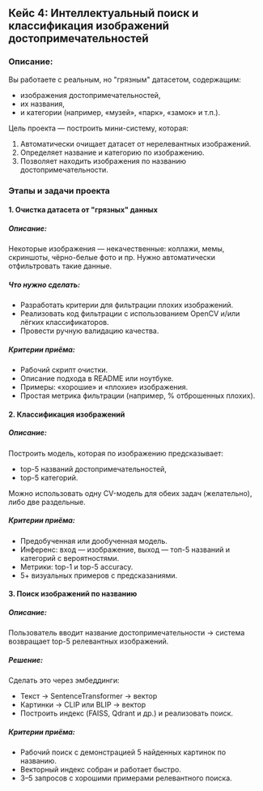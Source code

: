 ## Кейс 4: Интеллектуальный поиск и классификация изображений достопримечательностей

### Описание:

Вы работаете с реальным, но "грязным" датасетом, содержащим:

- изображения достопримечательностей,
- их названия,
- и категории (например, «музей», «парк», «замок» и т.п.).

Цель проекта — построить мини-систему, которая:

1. Автоматически очищает датасет от нерелевантных изображений.
2. Определяет название и категорию по изображению.
3. Позволяет находить изображения по названию достопримечательности.

### Этапы и задачи проекта

#### 1. Очистка датасета от "грязных" данных

##### Описание:
Некоторые изображения — некачественные: коллажи, мемы, скриншоты, чёрно-белые фото и пр. Нужно автоматически отфильтровать такие данные.

##### Что нужно сделать:
- Разработать критерии для фильтрации плохих изображений.
- Реализовать код фильтрации с использованием OpenCV и/или лёгких классификаторов.
- Провести ручную валидацию качества.

##### Критерии приёма:
- Рабочий скрипт очистки.
- Описание подхода в README или ноутбуке.
- Примеры: «хорошие» и «плохие» изображения.
- Простая метрика фильтрации (например, % отброшенных плохих).
  
#### 2. Классификация изображений

##### Описание:
Построить модель, которая по изображению предсказывает:
- top-5 названий достопримечательностей,
- top-5 категорий.

Можно использовать одну CV-модель для обеих задач (желательно), либо две раздельные.

##### Критерии приёма:
- Предобученная или дообученная модель.
- Инференс: вход — изображение, выход — топ-5 названий и категорий с вероятностями.
- Метрики: top-1 и top-5 accuracy.
- 5+ визуальных примеров с предсказаниями.

#### 3. Поиск изображений по названию

##### Описание:
Пользователь вводит название достопримечательности → система возвращает top-5 релевантных изображений.

##### Решение:
Сделать это через эмбеддинги:
- Текст → SentenceTransformer → вектор
- Картинки → CLIP или BLIP → вектор
- Построить индекс (FAISS, Qdrant и др.) и реализовать поиск.

##### Критерии приёма:
- Рабочий поиск с демонстрацией 5 найденных картинок по названию.
- Векторный индекс собран и работает быстро.
- 3–5 запросов с хорошими примерами релевантного поиска.
